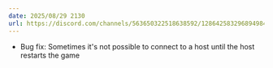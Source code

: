 ```yaml
---
date: 2025/08/29 2130
url: https://discord.com/channels/563650322518638592/1286425832968949840/1410964742423576679
---
```

- Bug fix: Sometimes it's not possible to connect to a host until the host restarts the game